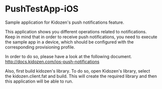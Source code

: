 PushTestApp-iOS
===============

Sample application for Kidozen's push notifications feature.

This application shows you different operations related to notifications. 
Keep in mind that in order to receive push notifications, you need to execute the sample app in a device, which 
should be configured with the corresponding provisioning profile. 

In order to do so, please have a look at the following document. 
http://docs.kidozen.com/ios-push-notifications

Also, first build kidozen's library. To do so, open Kidozen's library, select the kidozen.client.fat and build.
This will create the required library and then this application will be able to run.